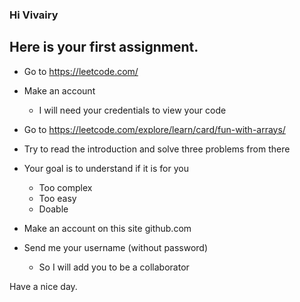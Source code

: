 ### Hi Vivairy

## Here is your first assignment.

- Go to https://leetcode.com/
- Make an account
  - I will need your credentials to view your code
- Go to https://leetcode.com/explore/learn/card/fun-with-arrays/
- Try to read the introduction and solve three problems from there
- Your goal is to understand if it is for you
  - Too complex
  - Too easy
  - Doable

- Make an account on this site github.com
- Send me your username (without password)
  - So I will add you to be a collaborator

Have a nice day.
